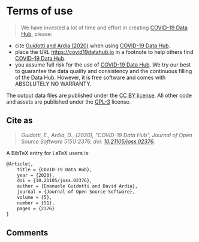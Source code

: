 # Terms of use

> We have invested a lot of time and effort in creating [COVID-19 Data Hub](https://covid19datahub.io/), please: 

- cite [Guidotti and Ardia (2020)](https://doi.org/10.21105/joss.02376) when using [COVID-19 Data Hub](https://covid19datahub.io).
- place the URL https://covid19datahub.io in a footnote to help others find [COVID-19 Data Hub](https://covid19datahub.io/).
- you assume full risk for the use of [COVID-19 Data Hub](https://covid19datahub.io/). We try our best to guarantee the data quality and consistency and the continuous filling of the Data Hub. However, it is free software and comes with ABSOLUTELY NO WARRANTY.

The output data files are published under the [CC BY license](https://creativecommons.org/licenses/by/4.0/). All other code and assets are published under the [GPL-3](https://www.r-project.org/Licenses/GPL-3) license.

## Cite as

> *Guidotti, E., Ardia, D., (2020), "COVID-19 Data Hub", Journal of Open Source Software 5(51):2376, doi: [10.21105/joss.02376](https://doi.org/10.21105/joss.02376).*

A BibTeX entry for LaTeX users is:

```latex
@Article{,
    title = {COVID-19 Data Hub},
    year = {2020},
    doi = {10.21105/joss.02376},
    author = {Emanuele Guidotti and David Ardia},
    journal = {Journal of Open Source Software},
    volume = {5},
    number = {51},
    pages = {2376}
}
```

## Comments

<div class="utterances"></div>
<script src="https://utteranc.es/client.js"
        repo="covid19datahub/COVID19"
        issue-term="pathname"
        theme="github-light"
        crossorigin="anonymous"
        async>
</script>
